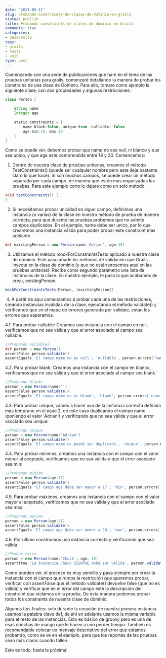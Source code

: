 ```yaml
---
date: "2011-09-11"
slug: probando-constraints-de-clases-de-dominio-en-grails
status: publish
title: Probando constraints de clases de dominio en Grails
comments: true
categories:
- Desarrollo
tags:
- grails
- tests
- unit
type: post
---
```


Comenzando con una serie de publicaciones que hare en el tema de las pruebas unitarias para grails, comenzaré detallando la manera de probar los constrains de una clase de Dominio. Para ello, tomare como ejemplo la siguiente clase, con dos propiedades y algunas restricciones:
<!--more-->
``` groovy    
class Person {

    String name
    Integer age

    static constraints = {
        name blank:false, unique:true, nullable: false
        age min:18, max:20
    }
}
```

Como se puede ver, debemos probar que name no sea null, ni blanco y que sea unico, y que age este comprendida entre 18 y 20. Comencemos:

1. Dentro de nuestra clase de pruebas unitarias, creamos el método TestConstraints() (puede ser cualquier nombre pero este deja bastante claro lo que hace). Si son muchos campos, se puede crear un método separado por cada campo, de manera que estén mas organizadas las pruebas. Para este ejemplo corto lo dejare como un solo método.

``` groovy
void testConstraints() {
}
```

2. Si necesitamos probar unicidad en algun campo, definimos una instancia (o varias) de la clase en nuestro método de prueba de manera correcta, para que durante las pruebas probemos que no admite campos duplicados. En el ejemplo, name debe ser unico, por lo que crearemos una instancia válida para poder probar este constraint mas adelante.

``` groovy 
def existingPerson = new Person(name:'Adrian', age:18)
```

3. Utilizamos el método mockForConstraintsTests aplicado a nuestra clase de dominio. Este paso añade los métodos de validación que Grails inyecta en la clase de dominio (y que no están presentes aqui en las pruebas unitarias). Recibe como segundo parámetro una lista de instancias de la clase. En nuestro ejemplo, le paso la que acabamos de crear, existingPerson.

``` groovy
mockForConstraintsTests(Person, [existingPerson])
```

 4. A partir de aqui comenzamos a probar cada una de las restricciones, creando instancias inválidas de la clase, ejecutando el método validate() y verificando que en el mapa de errores generado por validate, estan los errores que esperamos.

4.1. Para probar nullable: Creamos una instancia con el campo en null, verificamos que no sea válida y que el error asociado al campo sea nullable.

``` groovy
//Probando nullables
def person = new Person()
assertFalse person.validate()
assertEquals 'El campo name no es null', 'nullable', person.errors['name']
```

4.2. Para probar blank: Creamos una instancia con el campo en blanco, verificamos que no sea válida y que el error asociado al campo sea blank.

``` groovy
//Probando blanks
person = new Person(name:'')
assertFalse person.validate()
assertEquals 'El campo name no es blank', 'blank', person.errors['name']
```

4.3. Para probar unique, vamos a hacer uso de la instancia correcta definida mas temprano en el paso 2, en este caso duplicando el campo name (poniendo el valor 'Adrian') y verificando que no sea válida y que el error asociado sea unique:

``` groovy
//Probando unique
person = new Person(name:'Adrian')
assertFalse person.validate()
assertEquals 'El campo name no puede ser duplicado', 'unique', person.errors['name']
```

4.4. Para probar mínimos, creamos una instancia con el campo con el valor menor al aceptado, verificamos que no sea válida y que el error asociado sea min:

``` groovy
//Probando minimo
person = new Person(age:17)
assertFalse person.validate()
assertEquals 'El campo age debe ser mayor a 17', 'min', person.errors['age']
```

4.5. Para probar máximos, creamos una instancia con el campo con el valor mayor al aceptado, verificamos que no sea válida y que el error asociado sea max:

``` groovy
//Probando máximo
person = new Person(age:21)
assertFalse person.validate()
assertEquals 'El campo age debe ser menor a 20', 'max', person.errors['age']
```

4.6. Por ultimo construimos una instancia correcta y verificamos que sea válida.

``` groovy
//Probar exito
person = new Person(name:'Chuck', age: 18)
assertTrue 'La instancia Chuck SIEMPRE debe ser válida', person.validate()
```

Como pueden ver, el proceso es muy sencillo y pasa siempre por crear la instancia con el campo que rompa la restricción que queremos probar, verificar con assertFalse que el método validate() devuelve false (que no es válida) y verificar que en el error del campo este la descripción del constraint que violamos en la prueba. De esta manera podemos probar todos los constraints de nuestra clase de dominio.

Algunos tips finales: solo durante la creación de nuestra primera instancia usamos la palabra clave def, de ahi en adelante usamos la misma variable para el resto de las instancias. Esto es básico de groovy pero es una de esas conchas de mango que le hacen a uno perder tiempo. Tambien es recomendable colocar un mensaje descriptivo del error que estamos probando, como se ve en el ejemplo, para que los reportes de las pruebas sean más claros cuando fallen.

Esto es todo, hasta la próxima!
